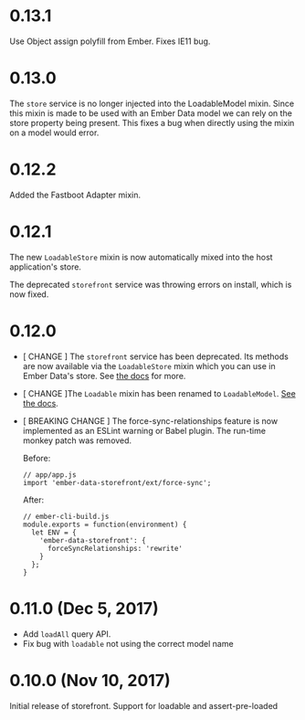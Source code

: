 # 0.13.1

Use Object assign polyfill from Ember. Fixes IE11 bug.

# 0.13.0

The `store` service is no longer injected into the LoadableModel mixin. Since this mixin is made to be used with an Ember Data model we can rely on the store property being present. This fixes a bug when directly using the mixin on a model would error.

# 0.12.2

Added the Fastboot Adapter mixin.

# 0.12.1

The new `LoadableStore` mixin is now automatically mixed into the host application's store.

The deprecated `storefront` service was throwing errors on install, which is now fixed.

# 0.12.0

- [ CHANGE ] The `storefront` service has been deprecated. Its methods are now available via the `LoadableStore` mixin which you can use in Ember Data's store. See [the docs](https://embermap.github.io/ember-data-storefront/docs/api/LoadableStore-0.11.1+40effca7) for more.

- [ CHANGE ]The `Loadable` mixin has been renamed to `LoadableModel`. [See the docs](https://embermap.github.io/ember-data-storefront/docs/api/LoadableModel-0.11.1+40effca7).

- [ BREAKING CHANGE ] The force-sync-relationships feature is now implemented as an ESLint warning or Babel plugin. The run-time monkey patch was removed.

    Before:

    ```
    // app/app.js
    import 'ember-data-storefront/ext/force-sync';
    ```

    After:

    ```
    // ember-cli-build.js
    module.exports = function(environment) {
      let ENV = {
        'ember-data-storefront': {
          forceSyncRelationships: 'rewrite'
        }
      };
    }
    ```

# 0.11.0 (Dec 5, 2017)

- Add `loadAll` query API.
- Fix bug with `loadable` not using the correct model name

# 0.10.0 (Nov 10, 2017)

Initial release of storefront. Support for loadable and assert-pre-loaded
